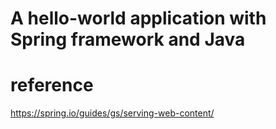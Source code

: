 # A hello-world application with Spring framework and Java

# reference 
https://spring.io/guides/gs/serving-web-content/
